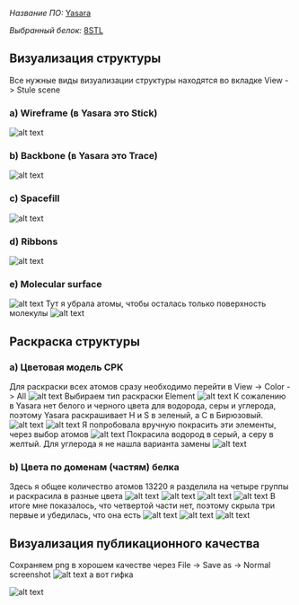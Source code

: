 *Название ПО:* [Yasara](https://www.yasara.org/viewdl.htm)

*Выбранный белок:* [8STL](https://www.rcsb.org/structure/8STL)

## Визуализация структуры
Все нужные виды визуализации структуры находятся во вкладке View -> Stule scene
### a) Wireframe (в Yasara это Stick)
![alt text](image-1.png)
### b) Backbone (в Yasara это Trace)
![alt text](image-2.png)
### c) Spacefill
![alt text](image-3.png)
### d) Ribbons
![alt text](image-4.png)
### e) Molecular surface
![alt text](image-5.png)
Тут я убрала атомы, чтобы осталась только поверхность молекулы
![alt text](image-6.png)
## Раскраска структуры
### a) Цветовая модель CPK
Для раскраски всех атомов сразу необходимо перейти в View -> Сolor -> All
![alt text](image-14.png)
Выбираем тип раскраски Element
![alt text](image-15.png)
К сожалению в Yasara нет белого и черного цвета для водорода, серы и углерода, поэтому Yasara раскрашивает H и S в зеленый, а С в Бирюзовый. 
![alt text](image-16.png)
![alt text](image-17.png)
Я попробовала вручную покрасить эти элементы, через выбор атомов
![alt text](image-18.png)
Покрасила водород в серый, а серу в желтый. Для углерода я не нашла варианта замены
![alt text](image-20.png)
### b) Цвета по доменам (частям) белка
Здесь я общее количество атомов 13220 я разделила на четыре группы и раскрасила в разные цвета
![alt text](image-7.png)
![alt text](image-8.png)
![alt text](image-9.png)
![alt text](image-10.png)
В итоге мне показалось, что четвертой части нет, поэтому скрыла три первые и убедилась, что она есть
![alt text](image-11.png)
![alt text](image-12.png)
![alt text](image-13.png)
## Визуализация публикационного качества
Сохраняем png в хорошем качестве через File -> Save as -> Normal screenshot
![alt text](last.png)
а вот гифка

![alt text](gifka.gif)